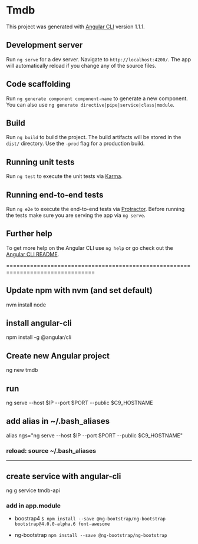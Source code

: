 # Tmdb

This project was generated with [Angular CLI](https://github.com/angular/angular-cli) version 1.1.1.

## Development server

Run `ng serve` for a dev server. Navigate to `http://localhost:4200/`. The app will automatically reload if you change any of the source files.

## Code scaffolding

Run `ng generate component component-name` to generate a new component. You can also use `ng generate directive|pipe|service|class|module`.

## Build

Run `ng build` to build the project. The build artifacts will be stored in the `dist/` directory. Use the `-prod` flag for a production build.

## Running unit tests

Run `ng test` to execute the unit tests via [Karma](https://karma-runner.github.io).

## Running end-to-end tests

Run `ng e2e` to execute the end-to-end tests via [Protractor](http://www.protractortest.org/).
Before running the tests make sure you are serving the app via `ng serve`.

## Further help

To get more help on the Angular CLI use `ng help` or go check out the [Angular CLI README](https://github.com/angular/angular-cli/blob/master/README.md).

================================================================================

## Update npm with nvm (and set default)
nvm install node

## install angular-cli
npm install -g @angular/cli


## Create new Angular project
ng new tmdb

## run
ng serve --host $IP --port $PORT --public $C9_HOSTNAME

## add alias in ~/.bash_aliases
alias ngs="ng serve --host $IP --port $PORT --public $C9_HOSTNAME"

### reload: source ~/.bash_aliases

-----------------------------

## create service with angular-cli
ng g service tmdb-api

### add in app.module


* boostrap4
    `$ npm install --save @ng-bootstrap/ng-bootstrap bootstrap@4.0.0-alpha.6 font-awesome`

* ng-bootstrap
    `npm install --save @ng-bootstrap/ng-bootstrap`